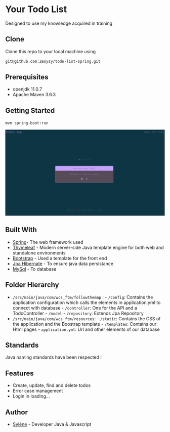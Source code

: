 # Your Todo List

Designed to use my knowledge acquired in training

## Clone

Clone this repo to your local machine using

```bash
git@github.com:Zesysy/todo-list-spring.git
```

## Prerequisites

- openjdk 11.0.7
- Apache Maven 3.6.3

## Getting Started

 `mvn spring-boot:run`

![Application view](/src/main/resources/static/img/appView.png)

## Built With

- [Spring](https://spring.io/)- The web framework used
- [Thymeleaf](https://www.thymeleaf.org/) - Modern server-side Java template engine for both web and standalone environments
- [Bootstrap](https://getbootstrap.com/) - Used a template for the front end
- [Jpa Hibernate](https://hibernate.org/) - To ensure java data persistance
- [MySql](https://www.mysql.com/fr/) - To database

## Folder Hierarchy

-  `/src/main/java/com/wcs_ftm/followthemap` : 
		- `/config`: Contains the application configuration which calls the elements in application.yml to connect with database
		- `/controller`: One for the API and a TodoController
		- `/model`
		- `/repository`: Extends Jpa Repository
- `/src/main/java/com/wcs_ftm/resources`:
		- `/static`: Contains the CSS of the application and the Boostrap template
		- `/templates`: Contains our Html pages 
		- `application.yml`: Url and other elements of our database


## Standards

Java naming standards have been respected !

## Features

- Create, update, find and delete todos
- Error case management
- Login in loading...

## Author

- [Sylène](https://github.com/Zesysy) - Developer Java & Javascript